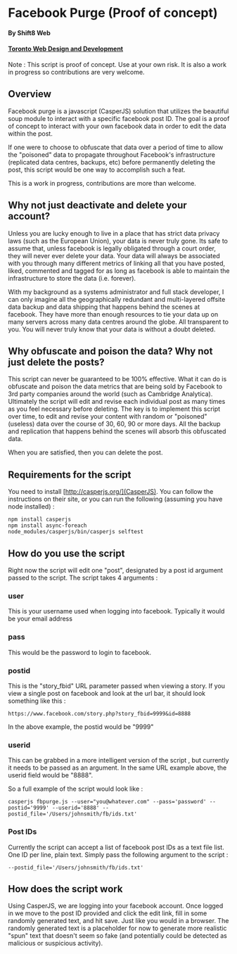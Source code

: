 # Facebook Purge (Proof of concept)
#### By Shift8 Web
#### [Toronto Web Design and Development](https://www.shift8web.ca)

Note : This script is proof of concept. Use at your own risk. It is also a work in progress so contributions are very welcome.

## Overview 

Facebook purge is a javascript (CasperJS) solution that utilizes the beautiful soup module to interact with a specific facebook post ID. The goal is a proof of concept to interact with your own facebook data in order to edit the data within the post.

If one were to choose to obfuscate that data over a period of time to allow the "poisoned" data to propagate throughout Facebook's infrastructure (replicated data centres, backups, etc) before permanently deleting the post, this script would be one way to accomplish such a feat. 

This is a work in progress, contributions are more than welcome. 

## Why not just deactivate and delete your account?

Unless you are lucky enough to live in a place that has strict data privacy laws (such as the European Union), your data is never truly gone. Its safe to assume that, unless facebook is legally obligated through a court order, they will never ever delete your data. Your data will always be associated with you through many different metrics of linking all that you have posted, liked, commented and tagged for as long as facebook is able to maintain the infrastructure to store the data (i.e. forever).

With my background as a systems administrator and full stack developer, I can only imagine all the geographically redundant and multi-layered offsite data backup and data shipping that happens behind the scenes at facebook. They have more than enough resources to tie your data up on many servers across many data centres around the globe. All transparent to you. You will never truly know that your data is without a doubt deleted.

## Why obfuscate and poison the data? Why not just delete the posts?

This script can never be guaranteed to be 100% effective. What it can do is obfuscate and poison the data metrics that are being sold by Facebook to 3rd party companies around the world (such as Cambridge Analytica). Ultimately the script will edit and revise each individual post as many times as you feel necessary before deleting. The key is to implement this script over time, to edit and revise your content with random or "poisoned" (useless) data over the course of 30, 60, 90 or more days. All the backup and replication that happens behind the scenes will absorb this obfuscated data.

When you are satisfied, then you can delete the post.

## Requirements for the script

You need to install [http://casperjs.org/](CasperJS). You can follow the instructions on their site, or you can run the following (assuming you have node installed) :

```
npm install casperjs
npm install async-foreach
node_modules/casperjs/bin/casperjs selftest
```

## How do you use the script

Right now the script will edit one "post", designated by a post id argument passed to the script. The script takes 4 arguments :

### user 

This is your username used when logging into facebook. Typically it would be your email address

### pass

This would be the password to login to facebook.

### postid

This is the "story_fbid" URL parameter passed when viewing a story. If you view a single post on facebook and look at the url bar, it should look something like this :

`https://www.facebook.com/story.php?story_fbid=9999&id=8888`

In the above example, the postid would be "9999"

### userid

This can be grabbed in a more intelligent version of the script , but currently it needs to be passed as an argument. In the same URL example above, the userid field would be "8888".

So a full example of the script would look like :

`casperjs fbpurge.js --user="you@whatever.com" --pass='password' --postid='9999' --userid='8888' --postid_file='/Users/johnsmith/fb/ids.txt'`

### Post IDs

Currently the script can accept a list of facebook post IDs as a text file list. One ID per line, plain text. Simply pass the following argument to the script :

`--postid_file='/Users/johnsmith/fb/ids.txt'`

## How does the script work

Using CasperJS, we are logging into your facebook account. Once logged in we move to the post ID provided and click the edit link, fill in some randomly generated text, and hit save. Just like you would in a browser. The randomly generated text is a placeholder for now to generate more realistic "spun" text that doesn't seem so fake (and potentially could be detected as malicious or suspicious activity).
